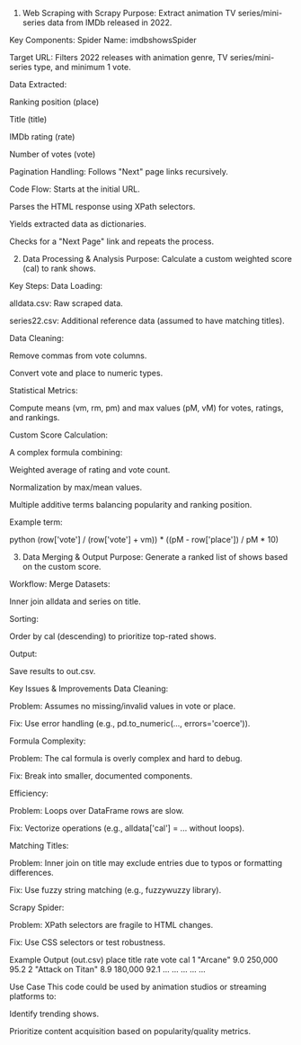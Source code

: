 1. Web Scraping with Scrapy
Purpose: Extract animation TV series/mini-series data from IMDb released in 2022.

Key Components:
Spider Name: imdbshowsSpider

Target URL: Filters 2022 releases with animation genre, TV series/mini-series type, and minimum 1 vote.

Data Extracted:

Ranking position (place)

Title (title)

IMDb rating (rate)

Number of votes (vote)

Pagination Handling: Follows "Next" page links recursively.

Code Flow:
Starts at the initial URL.

Parses the HTML response using XPath selectors.

Yields extracted data as dictionaries.

Checks for a "Next Page" link and repeats the process.

2. Data Processing & Analysis
Purpose: Calculate a custom weighted score (cal) to rank shows.

Key Steps:
Data Loading:

alldata.csv: Raw scraped data.

series22.csv: Additional reference data (assumed to have matching titles).

Data Cleaning:

Remove commas from vote columns.

Convert vote and place to numeric types.

Statistical Metrics:

Compute means (vm, rm, pm) and max values (pM, vM) for votes, ratings, and rankings.

Custom Score Calculation:

A complex formula combining:

Weighted average of rating and vote count.

Normalization by max/mean values.

Multiple additive terms balancing popularity and ranking position.

Example term:

python
(row['vote'] / (row['vote'] + vm)) * ((pM - row['place']) / pM * 10)

3. Data Merging & Output
Purpose: Generate a ranked list of shows based on the custom score.

Workflow:
Merge Datasets:

Inner join alldata and series on title.

Sorting:

Order by cal (descending) to prioritize top-rated shows.

Output:

Save results to out.csv.

Key Issues & Improvements
Data Cleaning:

Problem: Assumes no missing/invalid values in vote or place.

Fix: Use error handling (e.g., pd.to_numeric(..., errors='coerce')).

Formula Complexity:

Problem: The cal formula is overly complex and hard to debug.

Fix: Break into smaller, documented components.

Efficiency:

Problem: Loops over DataFrame rows are slow.

Fix: Vectorize operations (e.g., alldata['cal'] = ... without loops).

Matching Titles:

Problem: Inner join on title may exclude entries due to typos or formatting differences.

Fix: Use fuzzy string matching (e.g., fuzzywuzzy library).

Scrapy Spider:

Problem: XPath selectors are fragile to HTML changes.

Fix: Use CSS selectors or test robustness.

Example Output (out.csv)
place	title	rate	vote	cal
1	"Arcane"	9.0	250,000	95.2
2	"Attack on Titan"	8.9	180,000	92.1
...	...	...	...	...

Use Case
This code could be used by animation studios or streaming platforms to:

Identify trending shows.

Prioritize content acquisition based on popularity/quality metrics.
